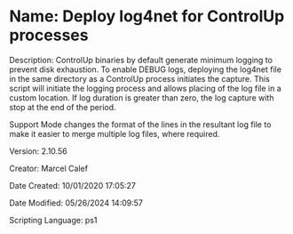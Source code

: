 ﻿# Name: Deploy log4net for ControlUp processes

Description: ControlUp binaries by default generate minimum logging to prevent disk exhaustion. 
To enable DEBUG logs, deploying the log4net file in the same directory as a ControlUp process initiates the capture.
This script will initiate the logging process and allows placing of the log file in a custom location.
If log duration is greater than zero, the log capture with stop at the end of the period.

Support Mode changes the format of the lines in the resultant log file to make it easier to merge multiple log files, where required.

Version: 2.10.56

Creator: Marcel Calef

Date Created: 10/01/2020 17:05:27

Date Modified: 05/26/2024 14:09:57

Scripting Language: ps1

